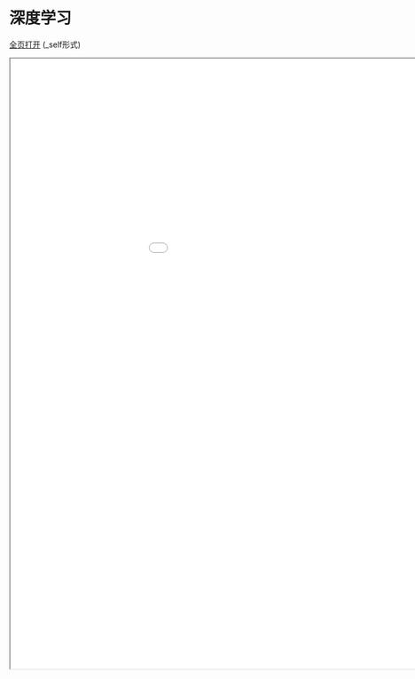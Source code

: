 
# 深度学习
[全页打开](/texpdf/part-mldl-chap-DeepLearn.pdf) (_self形式)
<div class="pdf-class">
    <iframe  src=/texpdf/part-mldl-chap-DeepLearn.pdf width="1100" height="1100">
    </iframe>
</div>
